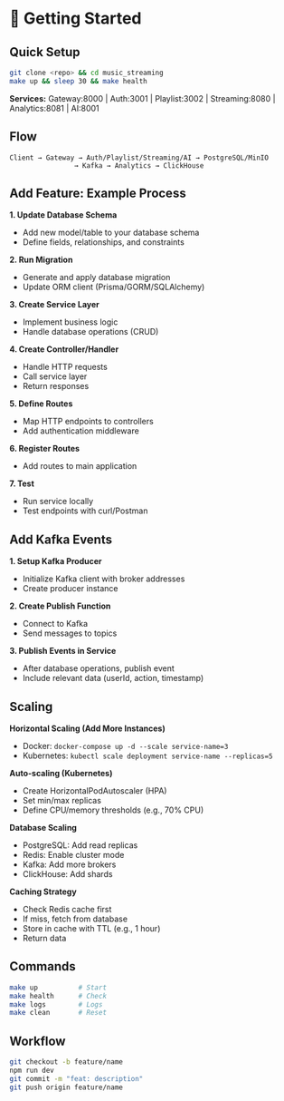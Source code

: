 # 🚀 Getting Started

## Quick Setup
```bash
git clone <repo> && cd music_streaming
make up && sleep 30 && make health
```

**Services:** Gateway:8000 | Auth:3001 | Playlist:3002 | Streaming:8080 | Analytics:8081 | AI:8001

## Flow
```
Client → Gateway → Auth/Playlist/Streaming/AI → PostgreSQL/MinIO
                → Kafka → Analytics → ClickHouse
```

## Add Feature: Example Process

**1. Update Database Schema**
- Add new model/table to your database schema
- Define fields, relationships, and constraints

**2. Run Migration**
- Generate and apply database migration
- Update ORM client (Prisma/GORM/SQLAlchemy)

**3. Create Service Layer**
- Implement business logic
- Handle database operations (CRUD)

**4. Create Controller/Handler**
- Handle HTTP requests
- Call service layer
- Return responses

**5. Define Routes**
- Map HTTP endpoints to controllers
- Add authentication middleware

**6. Register Routes**
- Add routes to main application

**7. Test**
- Run service locally
- Test endpoints with curl/Postman

## Add Kafka Events

**1. Setup Kafka Producer**
- Initialize Kafka client with broker addresses
- Create producer instance

**2. Create Publish Function**
- Connect to Kafka
- Send messages to topics

**3. Publish Events in Service**
- After database operations, publish event
- Include relevant data (userId, action, timestamp)

## Scaling

**Horizontal Scaling (Add More Instances)**
- Docker: `docker-compose up -d --scale service-name=3`
- Kubernetes: `kubectl scale deployment service-name --replicas=5`

**Auto-scaling (Kubernetes)**
- Create HorizontalPodAutoscaler (HPA)
- Set min/max replicas
- Define CPU/memory thresholds (e.g., 70% CPU)

**Database Scaling**
- PostgreSQL: Add read replicas
- Redis: Enable cluster mode
- Kafka: Add more brokers
- ClickHouse: Add shards

**Caching Strategy**
- Check Redis cache first
- If miss, fetch from database
- Store in cache with TTL (e.g., 1 hour)
- Return data

## Commands
```bash
make up          # Start
make health      # Check
make logs        # Logs
make clean       # Reset
```

## Workflow
```bash
git checkout -b feature/name
npm run dev
git commit -m "feat: description"
git push origin feature/name
```

